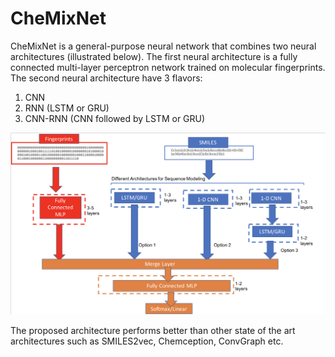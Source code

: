 # CheMixNet
CheMixNet is a general-purpose neural network that combines two neural architectures (illustrated below). 
The first neural architecture is a fully connected multi-layer perceptron network trained on molecular fingerprints. 
The second neural architecture have 3 flavors: 
1. CNN
2. RNN (LSTM or GRU)
3. CNN-RNN (CNN followed by LSTM or GRU)

<p align="center">
  <img src="images/chemixnet.png" width="600">
</p>

The proposed architecture performs better than other state of the art architectures such as SMILES2vec, Chemception, ConvGraph etc. 
